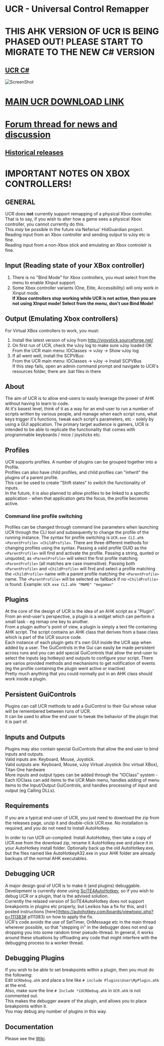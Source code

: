 # UCR - Universal Control Remapper

# THIS AHK VERSION OF UCR IS BEING PHASED OUT! PLEASE START TO MIGRATE TO THE NEW C# VERSION  
## [UCR C#](https://github.com/Snoothy/UCR) 

![ScreenShot](http://i.imgur.com/pSBxCbc.png)
# [MAIN UCR DOWNLOAD LINK](http://evilc.com/files/ahk/ucr/UCR.zip)
# [Forum thread for news and discussion](https://autohotkey.com/boards/viewtopic.php?t=12249)
## [Historical releases](https://github.com/evilC/UCR/releases)

# IMPORTANT NOTES ON XBOX CONTROLLERS!
## GENERAL
UCR does **not** currently support remapping of a physical Xbox controller.  
That is to say, if you wish to alter how a game sees a physical Xbox controller, you cannot currently do this.  
This *may* be possible in the future via Nefarius' HidGuardian project.  
Reading input from an Xbox controller and sending output to vJoy etc is fine.  
Reading input from a non-Xbox stick and emulating an Xbox controlelr is fine.  
## Input (Reading state of your XBox controller)  
1) There is no "Bind Mode" for Xbox controllers, you must select from the menu to enable XInput support.  
2) Some Xbox controller variants (One, Elite, Accessibility) will only work in Xinput mode.  
**If Xbox controllers stop working while UCR is not active, then you are not using XInput mode! Select from the menu, don't use Bind Mode!**  
## Output (Emulating Xbox controllers)
For Virtual XBox controllers to work, you must:  
1) Install the latest version of vJoy from http://vjoystick.sourceforge.net/  
2) On first run of UCR, check the vJoy log to make sure vJoy loaded OK  
From the UCR main menu: IOClasses -> vJoy -> Show vJoy log  
3) If all went well, install the SCPVBus:  
From the UCR main menu: IOClasses -> vJoy -> Install SCPVBus  
If this step fails, open an admin command prompt and navigate to UCR's resources folder, there are .bat files in there  

## About
The aim of UCR is to allow end-users to easily leverage the power of AHK without having to learn to code.  
At it's basest level, think of it as a way for an end-user to run a number of scripts written by various people, and manage when each script runs, what keys trigger it's functions, tweak each script's parameters, etc - solely by using a GUI application.
The primary target audience is gamers, UCR is intended to be able to replicate the functionality that comes with programmable keyboards / mice / joysticks etc.

## Profiles
UCR supports profiles. A number of plugins can be grouped together into a Profile.  
Profiles can also have child profiles, and child profiles can "inherit" the plugins of a parent profile.  
This can be used to create "Shift states" to switch the functionality of inputs.  
In the future, it is also planned to allow profiles to be linked to a specific application - when that application gets the focus, the profile becomes active.

### Command line profile switching
Profiles can be changed through command line parameters when launching UCR through the CLI tool and subsequently to change the profile of the running instance. The syntax for profile switching is `UCR.exe CLI.ahk <ParentProfile> <ChildProfile>`. There are three different methods for changing profiles using the syntax. Passing a valid profile GUID as the `<ParentProfile>` will find and activate the profile. Passing a string, quoted or unquoted, as `<ParentProfile>` will select the first profile matching `<ParentProfile>` (all matches are case insensitive). Passing both `<ParentProfile>` and `<ChildProfile>` will find and select a profile matching the `<ChildProfile>` name with a parent profile matching the `<ParentProfile>` name. The `<ParentProfile>` will be selected as fallback if no `<ChildProfile>` is found.
Example: `UCR.exe CLI.ahk "MAME" "megaman"`

## Plugins
At the core of the design of UCR is the idea of an AHK script as a "Plugin".  
From an end-user's perspective, a plugin is a widget which can perform a small task - eg remap one key to another.  
From a plugin author's point of view, a plugin is simply a text file containing AHK script.
The script contains an AHK class that derives from a base class which is part of the UCR source code.  
Each instance of each plugin gets it's own GUI inside the UCR app when added by a user.
The GuiControls in the Gui can easily be made persistent across runs and you can add special GuiControls that allow the end-user to select the inputs (eg hotkeys) and outputs to configure your script.
There are varios provided methods and mechanisms to get notification of events (eg the profile containing the plugin went active or inactive)  
Pretty much anything that you could normally put in an AHK class should work inside a plugin.  

## Persistent GuiControls
Plugins can call UCR methods to add a GuiControl to their Gui whose value will be remembered between runs of UCR.  
It can be used to allow the end user to tweak the behavior of the plugin that it is part of.

## Inputs and Outputs
Plugins may also contain special GuiControls that allow the end user to bind inputs and outputs.  
Valid inputs are: Keyboard, Mouse, Joystick.  
Valid outputs are: Keyboard, Mouse, vJoy Virtual Joystick (Inc virtual XBox), Titan One hardware  
More inputs and output types can be added through the "IOClass" system - Each IOClass can add items to the UCR Main menu, handles adding of menu items to the Input/Output GuiControls, and handles processing of input and output (eg Calling DLLs).  


## Requirements
If you are a typical end-user of UCR, you just need to download the zip from the releases page, unzip it and double-click UCR.exe. No installation is required, and you do not need to install AutoHotkey.  


In order to run UCR un-compiled:
Install AutoHotkey, then take a copy of UCR.exe from the download zip, rename it AutoHotkey.exe and place it in your AutoHotkey install folder. Optionally back up the old AutoHotkey.exe, but the files named like AutoHotkeyA32.exe in your AHK folder are already backups of the normal AHK executables.  

## Debugging UCR
A major design goal of UCR is to make it (and plugins) debuggable.  
Development is currently done using [SciTE4AutoHotkey](https://autohotkey.com/boards/viewtopic.php?f=6&t=62), so if you wish to debug UCR or a plugin, that is the advised solution.  
Currently the relased version of SciTE4AutoHotkey does not support breakpoints in plugins etc properly, but Lexikos has a fix for this, and I posted instructions [here](https://autohotkey.com/boards/viewtopic.php?p=111383# p111383) on how to apply the fix.  
UCR's code avoids the use of SetTimer, OnMessage etc in the main thread wherever possible, so that "stepping in" in the debugger does not end up dropping you into some random timer pseudo-thread. In general, it works around these situations by offloading any code that might interfere with the debugging process to a worker thread.

## Debugging Plugins
If you wish to be able to set breakpoints within a plugin, then you must do the following:  
Edit `UCRDebug.ahk` and place a line like `# include Plugins\User\MyPlugin.ahk` at the end.  
Also, make sure the line `# Include *iUCRDebug.ahk` in `UCR.ahk` is not commented out.  
This makes the debugger aware of the plugin, and allows you to place breakpoints within it.  
You may debug any number of plugins in this way.  

## Documentation
Please see the [Wiki](https://github.com/evilC/UCR/wiki).
